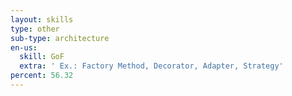 ```yaml
---
layout: skills
type: other
sub-type: architecture
en-us:
  skill: GoF
  extra: ' Ex.: Factory Method, Decorator, Adapter, Strategy'
percent: 56.32
---
```

